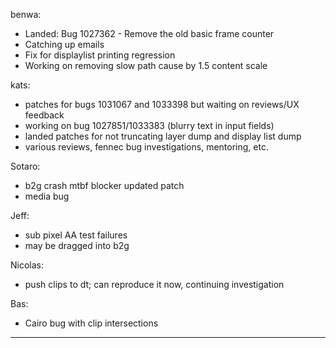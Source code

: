 benwa:
* Landed: Bug 1027362 - Remove the old basic frame counter
* Catching up emails
* Fix for displaylist printing regression
* Working on removing slow path cause by 1.5 content scale

kats:
* patches for bugs 1031067 and 1033398 but waiting on reviews/UX feedback
* working on bug 1027851/1033383 (blurry text in input fields)
* landed patches for not truncating layer dump and display list dump
* various reviews, fennec bug investigations, mentoring, etc.

Sotaro:
* b2g crash mtbf blocker updated patch
* media bug 

Jeff:
* sub pixel AA test failures
* may be dragged into b2g

Nicolas:
* push clips to dt; can reproduce it now, continuing investigation

Bas:
* Cairo bug with clip intersections

________________


